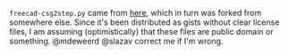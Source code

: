 `freecad-csg2step.py` came from [here](https://gist.github.com/mdeweerd/d14274ac53b64f23d983b5fdabed8f9e), which in turn was forked from somewhere else. Since it's been distributed as gists without clear license files, I am assuming (optimistically) that these files are public domain or something. @mdeweerd @slazav correct me if I'm wrong.